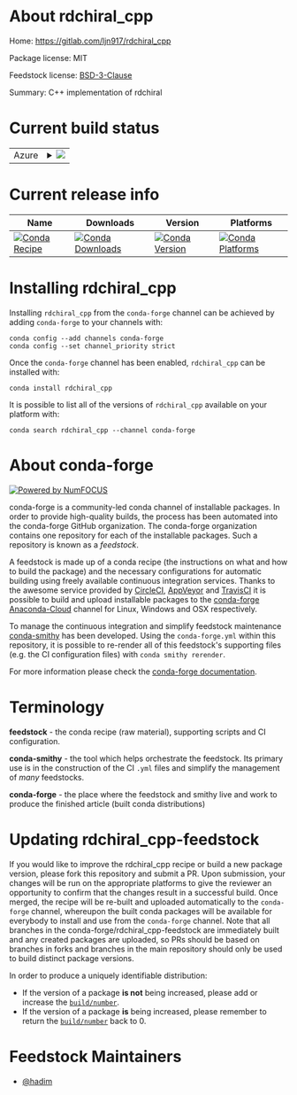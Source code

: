 About rdchiral_cpp
==================

Home: https://gitlab.com/ljn917/rdchiral_cpp

Package license: MIT

Feedstock license: [BSD-3-Clause](https://github.com/conda-forge/rdchiral_cpp-feedstock/blob/master/LICENSE.txt)

Summary: C++ implementation of rdchiral

Current build status
====================


<table>
    
  <tr>
    <td>Azure</td>
    <td>
      <details>
        <summary>
          <a href="https://dev.azure.com/conda-forge/feedstock-builds/_build/latest?definitionId=14273&branchName=master">
            <img src="https://dev.azure.com/conda-forge/feedstock-builds/_apis/build/status/rdchiral_cpp-feedstock?branchName=master">
          </a>
        </summary>
        <table>
          <thead><tr><th>Variant</th><th>Status</th></tr></thead>
          <tbody><tr>
              <td>linux_64_python3.7.____cpythonrdkit_version2020.09.</td>
              <td>
                <a href="https://dev.azure.com/conda-forge/feedstock-builds/_build/latest?definitionId=14273&branchName=master">
                  <img src="https://dev.azure.com/conda-forge/feedstock-builds/_apis/build/status/rdchiral_cpp-feedstock?branchName=master&jobName=linux&configuration=linux_64_python3.7.____cpythonrdkit_version2020.09._" alt="variant">
                </a>
              </td>
            </tr><tr>
              <td>linux_64_python3.7.____cpythonrdkit_version2021.03.</td>
              <td>
                <a href="https://dev.azure.com/conda-forge/feedstock-builds/_build/latest?definitionId=14273&branchName=master">
                  <img src="https://dev.azure.com/conda-forge/feedstock-builds/_apis/build/status/rdchiral_cpp-feedstock?branchName=master&jobName=linux&configuration=linux_64_python3.7.____cpythonrdkit_version2021.03._" alt="variant">
                </a>
              </td>
            </tr><tr>
              <td>linux_64_python3.7.____cpythonrdkit_version2021.09.</td>
              <td>
                <a href="https://dev.azure.com/conda-forge/feedstock-builds/_build/latest?definitionId=14273&branchName=master">
                  <img src="https://dev.azure.com/conda-forge/feedstock-builds/_apis/build/status/rdchiral_cpp-feedstock?branchName=master&jobName=linux&configuration=linux_64_python3.7.____cpythonrdkit_version2021.09._" alt="variant">
                </a>
              </td>
            </tr><tr>
              <td>linux_64_python3.8.____cpythonrdkit_version2020.09.</td>
              <td>
                <a href="https://dev.azure.com/conda-forge/feedstock-builds/_build/latest?definitionId=14273&branchName=master">
                  <img src="https://dev.azure.com/conda-forge/feedstock-builds/_apis/build/status/rdchiral_cpp-feedstock?branchName=master&jobName=linux&configuration=linux_64_python3.8.____cpythonrdkit_version2020.09._" alt="variant">
                </a>
              </td>
            </tr><tr>
              <td>linux_64_python3.8.____cpythonrdkit_version2021.03.</td>
              <td>
                <a href="https://dev.azure.com/conda-forge/feedstock-builds/_build/latest?definitionId=14273&branchName=master">
                  <img src="https://dev.azure.com/conda-forge/feedstock-builds/_apis/build/status/rdchiral_cpp-feedstock?branchName=master&jobName=linux&configuration=linux_64_python3.8.____cpythonrdkit_version2021.03._" alt="variant">
                </a>
              </td>
            </tr><tr>
              <td>linux_64_python3.8.____cpythonrdkit_version2021.09.</td>
              <td>
                <a href="https://dev.azure.com/conda-forge/feedstock-builds/_build/latest?definitionId=14273&branchName=master">
                  <img src="https://dev.azure.com/conda-forge/feedstock-builds/_apis/build/status/rdchiral_cpp-feedstock?branchName=master&jobName=linux&configuration=linux_64_python3.8.____cpythonrdkit_version2021.09._" alt="variant">
                </a>
              </td>
            </tr><tr>
              <td>linux_64_python3.9.____cpythonrdkit_version2020.09.</td>
              <td>
                <a href="https://dev.azure.com/conda-forge/feedstock-builds/_build/latest?definitionId=14273&branchName=master">
                  <img src="https://dev.azure.com/conda-forge/feedstock-builds/_apis/build/status/rdchiral_cpp-feedstock?branchName=master&jobName=linux&configuration=linux_64_python3.9.____cpythonrdkit_version2020.09._" alt="variant">
                </a>
              </td>
            </tr><tr>
              <td>linux_64_python3.9.____cpythonrdkit_version2021.03.</td>
              <td>
                <a href="https://dev.azure.com/conda-forge/feedstock-builds/_build/latest?definitionId=14273&branchName=master">
                  <img src="https://dev.azure.com/conda-forge/feedstock-builds/_apis/build/status/rdchiral_cpp-feedstock?branchName=master&jobName=linux&configuration=linux_64_python3.9.____cpythonrdkit_version2021.03._" alt="variant">
                </a>
              </td>
            </tr><tr>
              <td>linux_64_python3.9.____cpythonrdkit_version2021.09.</td>
              <td>
                <a href="https://dev.azure.com/conda-forge/feedstock-builds/_build/latest?definitionId=14273&branchName=master">
                  <img src="https://dev.azure.com/conda-forge/feedstock-builds/_apis/build/status/rdchiral_cpp-feedstock?branchName=master&jobName=linux&configuration=linux_64_python3.9.____cpythonrdkit_version2021.09._" alt="variant">
                </a>
              </td>
            </tr><tr>
              <td>osx_64_python3.7.____cpythonrdkit_version2020.09.</td>
              <td>
                <a href="https://dev.azure.com/conda-forge/feedstock-builds/_build/latest?definitionId=14273&branchName=master">
                  <img src="https://dev.azure.com/conda-forge/feedstock-builds/_apis/build/status/rdchiral_cpp-feedstock?branchName=master&jobName=osx&configuration=osx_64_python3.7.____cpythonrdkit_version2020.09._" alt="variant">
                </a>
              </td>
            </tr><tr>
              <td>osx_64_python3.7.____cpythonrdkit_version2021.03.</td>
              <td>
                <a href="https://dev.azure.com/conda-forge/feedstock-builds/_build/latest?definitionId=14273&branchName=master">
                  <img src="https://dev.azure.com/conda-forge/feedstock-builds/_apis/build/status/rdchiral_cpp-feedstock?branchName=master&jobName=osx&configuration=osx_64_python3.7.____cpythonrdkit_version2021.03._" alt="variant">
                </a>
              </td>
            </tr><tr>
              <td>osx_64_python3.7.____cpythonrdkit_version2021.09.</td>
              <td>
                <a href="https://dev.azure.com/conda-forge/feedstock-builds/_build/latest?definitionId=14273&branchName=master">
                  <img src="https://dev.azure.com/conda-forge/feedstock-builds/_apis/build/status/rdchiral_cpp-feedstock?branchName=master&jobName=osx&configuration=osx_64_python3.7.____cpythonrdkit_version2021.09._" alt="variant">
                </a>
              </td>
            </tr><tr>
              <td>osx_64_python3.8.____cpythonrdkit_version2020.09.</td>
              <td>
                <a href="https://dev.azure.com/conda-forge/feedstock-builds/_build/latest?definitionId=14273&branchName=master">
                  <img src="https://dev.azure.com/conda-forge/feedstock-builds/_apis/build/status/rdchiral_cpp-feedstock?branchName=master&jobName=osx&configuration=osx_64_python3.8.____cpythonrdkit_version2020.09._" alt="variant">
                </a>
              </td>
            </tr><tr>
              <td>osx_64_python3.8.____cpythonrdkit_version2021.03.</td>
              <td>
                <a href="https://dev.azure.com/conda-forge/feedstock-builds/_build/latest?definitionId=14273&branchName=master">
                  <img src="https://dev.azure.com/conda-forge/feedstock-builds/_apis/build/status/rdchiral_cpp-feedstock?branchName=master&jobName=osx&configuration=osx_64_python3.8.____cpythonrdkit_version2021.03._" alt="variant">
                </a>
              </td>
            </tr><tr>
              <td>osx_64_python3.8.____cpythonrdkit_version2021.09.</td>
              <td>
                <a href="https://dev.azure.com/conda-forge/feedstock-builds/_build/latest?definitionId=14273&branchName=master">
                  <img src="https://dev.azure.com/conda-forge/feedstock-builds/_apis/build/status/rdchiral_cpp-feedstock?branchName=master&jobName=osx&configuration=osx_64_python3.8.____cpythonrdkit_version2021.09._" alt="variant">
                </a>
              </td>
            </tr><tr>
              <td>osx_64_python3.9.____cpythonrdkit_version2020.09.</td>
              <td>
                <a href="https://dev.azure.com/conda-forge/feedstock-builds/_build/latest?definitionId=14273&branchName=master">
                  <img src="https://dev.azure.com/conda-forge/feedstock-builds/_apis/build/status/rdchiral_cpp-feedstock?branchName=master&jobName=osx&configuration=osx_64_python3.9.____cpythonrdkit_version2020.09._" alt="variant">
                </a>
              </td>
            </tr><tr>
              <td>osx_64_python3.9.____cpythonrdkit_version2021.03.</td>
              <td>
                <a href="https://dev.azure.com/conda-forge/feedstock-builds/_build/latest?definitionId=14273&branchName=master">
                  <img src="https://dev.azure.com/conda-forge/feedstock-builds/_apis/build/status/rdchiral_cpp-feedstock?branchName=master&jobName=osx&configuration=osx_64_python3.9.____cpythonrdkit_version2021.03._" alt="variant">
                </a>
              </td>
            </tr><tr>
              <td>osx_64_python3.9.____cpythonrdkit_version2021.09.</td>
              <td>
                <a href="https://dev.azure.com/conda-forge/feedstock-builds/_build/latest?definitionId=14273&branchName=master">
                  <img src="https://dev.azure.com/conda-forge/feedstock-builds/_apis/build/status/rdchiral_cpp-feedstock?branchName=master&jobName=osx&configuration=osx_64_python3.9.____cpythonrdkit_version2021.09._" alt="variant">
                </a>
              </td>
            </tr>
          </tbody>
        </table>
      </details>
    </td>
  </tr>
</table>

Current release info
====================

| Name | Downloads | Version | Platforms |
| --- | --- | --- | --- |
| [![Conda Recipe](https://img.shields.io/badge/recipe-rdchiral_cpp-green.svg)](https://anaconda.org/conda-forge/rdchiral_cpp) | [![Conda Downloads](https://img.shields.io/conda/dn/conda-forge/rdchiral_cpp.svg)](https://anaconda.org/conda-forge/rdchiral_cpp) | [![Conda Version](https://img.shields.io/conda/vn/conda-forge/rdchiral_cpp.svg)](https://anaconda.org/conda-forge/rdchiral_cpp) | [![Conda Platforms](https://img.shields.io/conda/pn/conda-forge/rdchiral_cpp.svg)](https://anaconda.org/conda-forge/rdchiral_cpp) |

Installing rdchiral_cpp
=======================

Installing `rdchiral_cpp` from the `conda-forge` channel can be achieved by adding `conda-forge` to your channels with:

```
conda config --add channels conda-forge
conda config --set channel_priority strict
```

Once the `conda-forge` channel has been enabled, `rdchiral_cpp` can be installed with:

```
conda install rdchiral_cpp
```

It is possible to list all of the versions of `rdchiral_cpp` available on your platform with:

```
conda search rdchiral_cpp --channel conda-forge
```


About conda-forge
=================

[![Powered by NumFOCUS](https://img.shields.io/badge/powered%20by-NumFOCUS-orange.svg?style=flat&colorA=E1523D&colorB=007D8A)](http://numfocus.org)

conda-forge is a community-led conda channel of installable packages.
In order to provide high-quality builds, the process has been automated into the
conda-forge GitHub organization. The conda-forge organization contains one repository
for each of the installable packages. Such a repository is known as a *feedstock*.

A feedstock is made up of a conda recipe (the instructions on what and how to build
the package) and the necessary configurations for automatic building using freely
available continuous integration services. Thanks to the awesome service provided by
[CircleCI](https://circleci.com/), [AppVeyor](https://www.appveyor.com/)
and [TravisCI](https://travis-ci.com/) it is possible to build and upload installable
packages to the [conda-forge](https://anaconda.org/conda-forge)
[Anaconda-Cloud](https://anaconda.org/) channel for Linux, Windows and OSX respectively.

To manage the continuous integration and simplify feedstock maintenance
[conda-smithy](https://github.com/conda-forge/conda-smithy) has been developed.
Using the ``conda-forge.yml`` within this repository, it is possible to re-render all of
this feedstock's supporting files (e.g. the CI configuration files) with ``conda smithy rerender``.

For more information please check the [conda-forge documentation](https://conda-forge.org/docs/).

Terminology
===========

**feedstock** - the conda recipe (raw material), supporting scripts and CI configuration.

**conda-smithy** - the tool which helps orchestrate the feedstock.
                   Its primary use is in the construction of the CI ``.yml`` files
                   and simplify the management of *many* feedstocks.

**conda-forge** - the place where the feedstock and smithy live and work to
                  produce the finished article (built conda distributions)


Updating rdchiral_cpp-feedstock
===============================

If you would like to improve the rdchiral_cpp recipe or build a new
package version, please fork this repository and submit a PR. Upon submission,
your changes will be run on the appropriate platforms to give the reviewer an
opportunity to confirm that the changes result in a successful build. Once
merged, the recipe will be re-built and uploaded automatically to the
`conda-forge` channel, whereupon the built conda packages will be available for
everybody to install and use from the `conda-forge` channel.
Note that all branches in the conda-forge/rdchiral_cpp-feedstock are
immediately built and any created packages are uploaded, so PRs should be based
on branches in forks and branches in the main repository should only be used to
build distinct package versions.

In order to produce a uniquely identifiable distribution:
 * If the version of a package **is not** being increased, please add or increase
   the [``build/number``](https://docs.conda.io/projects/conda-build/en/latest/resources/define-metadata.html#build-number-and-string).
 * If the version of a package **is** being increased, please remember to return
   the [``build/number``](https://docs.conda.io/projects/conda-build/en/latest/resources/define-metadata.html#build-number-and-string)
   back to 0.

Feedstock Maintainers
=====================

* [@hadim](https://github.com/hadim/)


<!-- dummy commit to enable rerendering -->

